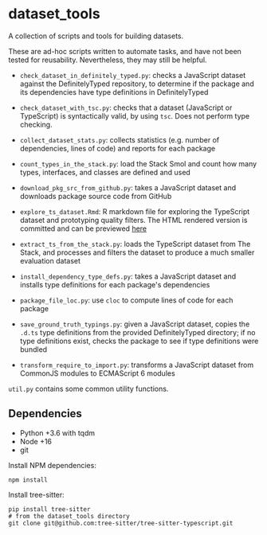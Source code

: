 # dataset_tools

A collection of scripts and tools for building datasets.

These are ad-hoc scripts written to automate tasks, and have not been tested for
reusability. Nevertheless, they may still be helpful.

* `check_dataset_in_definitely_typed.py`: checks a JavaScript dataset against
  the DefinitelyTyped repository, to determine if the package and its
  dependencies have type definitions in DefinitelyTyped

* `check_dataset_with_tsc.py`: checks that a dataset (JavaScript or TypeScript)
  is syntactically valid, by using `tsc`. Does not perform type checking.

* `collect_dataset_stats.py`: collects statistics (e.g. number of dependencies,
  lines of code) and reports for each package

* `count_types_in_the_stack.py`: load the Stack Smol and count how many types,
  interfaces, and classes are defined and used

* `download_pkg_src_from_github.py`: takes a JavaScript dataset and downloads
  package source code from GitHub

* `explore_ts_dataset.Rmd`: R markdown file for exploring the TypeScript
  dataset and prototyping quality filters. The HTML rendered version is
  committed and can be previewed
  [here](https://raw.rawgit.net/nuprl/TypeWeaver/main/src/dataset_tools/explore_ts_dataset.html)

* `extract_ts_from_the_stack.py`: loads the TypeScript dataset from The Stack,
  and processes and filters the dataset to produce a much smaller evaluation
  dataset

* `install_dependency_type_defs.py`: takes a JavaScript dataset and installs
  type definitions for each package's dependencies

* `package_file_loc.py`: use `cloc` to compute lines of code for each package

* `save_ground_truth_typings.py`: given a JavaScript dataset, copies the `.d.ts`
  type definitions from the provided DefinitelyTyped directory; if no type
  definitions exist, checks the package to see if type definitions were bundled

* `transform_require_to_import.py`: transforms a JavaScript dataset from
  CommonJS modules to ECMAScript 6 modules

`util.py` contains some common utility functions.

## Dependencies

* Python +3.6 with tqdm
* Node +16
* git

Install NPM dependencies:

    npm install

Install tree-sitter:

    pip install tree-sitter
    # from the dataset_tools directory
    git clone git@github.com:tree-sitter/tree-sitter-typescript.git
